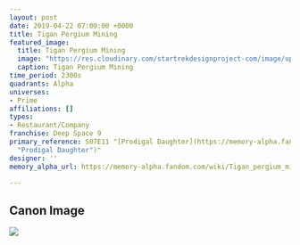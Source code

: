 ```yaml
---
layout: post
date: 2019-04-22 07:00:00 +0000
title: Tigan Pergium Mining
featured_image:
  title: Tigan Pergium Mining
  image: "https://res.cloudinary.com/startrekdesignproject-com/image/upload/v1555957801/TiganMining.png"
  caption: Tigan Pergium Mining
time_period: 2300s
quadrants: Alpha
universes:
- Prime
affiliations: []
types:
- Restaurant/Company
franchise: Deep Space 9
primary_reference: S07E11 "[Prodigal Daughter](https://memory-alpha.fandom.com/wiki/Prodigal_Daughter
  "Prodigal Daughter")"
designer: ''
memory_alpha_url: https://memory-alpha.fandom.com/wiki/Tigan_pergium_mining_business

---
```

## Canon Image

![](https://res.cloudinary.com/startrekdesignproject-com/image/upload/v1555957801/TiganMining1.jpg)